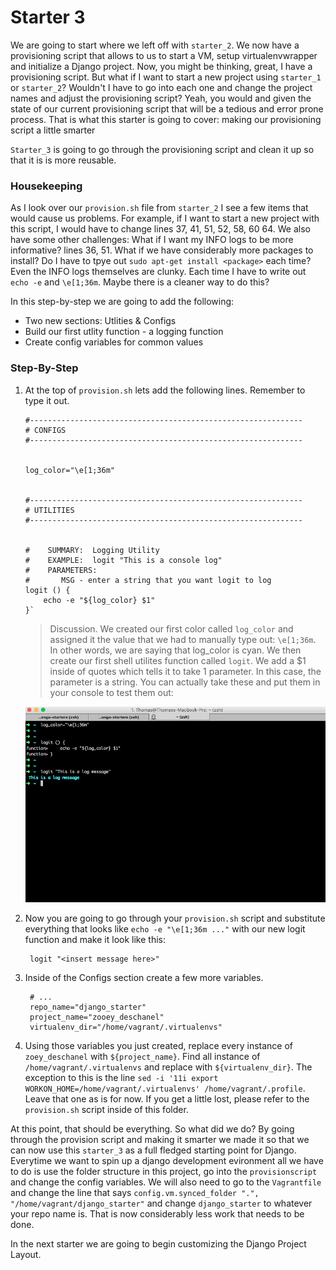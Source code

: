 # Starter 3

We are going to start where we left off with `starter_2`.  We now have a provisioning script that allows to us to start a VM, setup virtualenvwrapper and initialize a Django project.  Now, you might be thinking, great, I have a provisioning script.  But what if I want to start a new project using `starter_1` or `starter_2`?  Wouldn't I have to go into each one and change the project names and adjust the provisioning script?  Yeah, you would and given the state of our current provisioning script that will be a tedious and error prone process.  That is what this starter is going to cover: making our provisioning script a little smarter

`Starter_3` is going to go through the provisioning script and clean it up so that it is is more reusable.

### Housekeeping

As I look over our `provision.sh` file from `starter_2` I see a few items that would cause us problems.  For example, if I want to start a new project with this script, I would have to change lines 37, 41, 51, 52, 58, 60 64. We also have some other challenges:  What if I want my INFO logs to be more informative?  lines 36, 51.  What if we have considerably more packages to install? Do I have to tpye out `sudo apt-get install <package>` each time?  Even the INFO logs themselves are clunky.  Each time I have to write out `echo -e` and `\e[1;36m`.  Maybe there is a cleaner way to do this?

In this step-by-step we are going to add the following:

* Two new sections:  Utlities & Configs
* Build our first utlity function - a logging function
* Create config variables for common values

### Step-By-Step

1.  At the top of `provision.sh` lets add the following lines.  Remember to type it out.

        #-------------------------------------------------------------
        # CONFIGS
        #-------------------------------------------------------------


        log_color="\e[1;36m"


        #-------------------------------------------------------------
        # UTILITIES
        #-------------------------------------------------------------


        #    SUMMARY:  Logging Utility
        #    EXAMPLE:  logit "This is a console log"
        #    PARAMETERS:
        #       MSG - enter a string that you want logit to log
        logit () {
            echo -e "${log_color} $1"
        }`

    > Discussion.  We created our first color called `log_color` and assigned it the value that we had to manually type out: `\e[1;36m`.  In other words, we are saying that log_color is cyan.  We then create our first shell utilites function called `logit`.  We add a $1 inside of quotes which tells it to take 1 parameter.  In this case, the parameter is a string.  You can actually take these and put them in your console to test them out:
    
    ![Expected outcome](../resources/images/starter_3_logit.png)

2. Now you are going to go through your `provision.sh` script and substitute everything that looks like `echo -e "\e[1;36m ..."` with our new logit function and make it look like this:

        logit "<insert message here>"

3. Inside of the Configs section create a few more variables.

        # ...
        repo_name="django_starter"
        project_name="zooey_deschanel"
        virtualenv_dir="/home/vagrant/.virtualenvs"

4. Using those variables you just created, replace every instance of `zoey_deschanel` with `${project_name}`.  Find all instance of `/home/vagrant/.virtualenvs` and replace with `${virtualenv_dir}`.  The exception to this is the line `sed -i '11i export WORKON_HOME=/home/vagrant/.virtualenvs' /home/vagrant/.profile`.  Leave that one as is for now.  If you get a little lost, please refer to the `provision.sh` script inside of this folder.

At this point, that should be everything. So what did we do?  By going through the provision script and making it smarter we made it so that we can now use this `starter_3` as a full fledged starting point for Django.  Everytime we want to spin up a django development evironment all we have to do is use the folder structure in this project, go into the `provisionscript` and change the config variables.  We will also need to go to the `Vagrantfile` and change the line that says `config.vm.synced_folder ".", "/home/vagrant/django_starter"` and change `django_starter` to whatever your repo name is.  That is now considerably less work that needs to be done.  

In the next starter we are going to begin customizing the Django Project Layout.  




